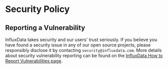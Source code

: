 # Security Policy

## Reporting a Vulnerability

InfluxData takes security and our users' trust seriously. If you believe you
have found a security issue in any of our open source projects, please
responsibly disclose it by contacting `security@influxdata.com`. More details
about security vulnerability reporting can be found on the
[InfluxData How to Report Vulnerabilities page][InfluxData Security].

[InfluxData Security]: https://www.influxdata.com/how-to-report-security-vulnerabilities/
